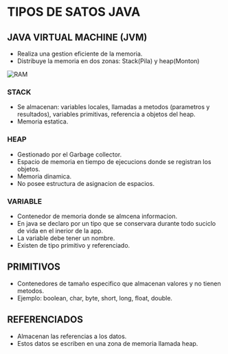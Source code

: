 # TIPOS DE SATOS JAVA

## JAVA VIRTUAL MACHINE (JVM)

* Realiza una gestion eficiente de la memoria.
* Distribuye la memoria en dos zonas: Stack(Pila) y heap(Monton)

![RAM](ram.jpeg)

### STACK
* Se almacenan: variables locales, llamadas a metodos (parametros y resultados), variables primitivas, referencia a objetos del heap.
* Memoria estatica.

### HEAP
* Gestionado por el Garbage collector.
* Espacio de memoria en tiempo de ejecucions donde se registran los objetos.
* Memoria dinamica.
* No posee estructura de asignacion de espacios.

### VARIABLE
* Contenedor de memoria donde se almcena informacion.
* En java se declaro por un tipo que se conservara durante todo suciclo de vida en el inerior de la app.
* La variable debe tener un nombre.
* Existen de tipo primitivo y referenciado.

## PRIMITIVOS 
* Contenedores de tamaño especifico que almacenan valores y no tienen metodos.
* Ejemplo: boolean, char, byte, short, long, float, double.

## REFERENCIADOS
* Almacenan las referencias a los datos.
* Estos datos se escriben en una zona de memoria llamada heap.